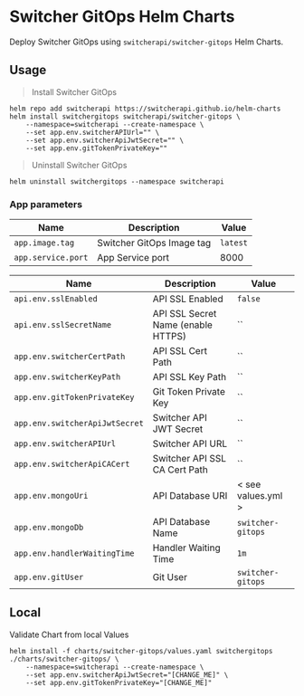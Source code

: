 # Switcher GitOps Helm Charts

Deploy Switcher GitOps using `switcherapi/switcher-gitops` Helm Charts.

## Usage

> Install Switcher GitOps
```console
helm repo add switcherapi https://switcherapi.github.io/helm-charts
helm install switchergitops switcherapi/switcher-gitops \
    --namespace=switcherapi --create-namespace \
    --set app.env.switcherAPIUrl="" \
    --set app.env.switcherApiJwtSecret="" \
    --set app.env.gitTokenPrivateKey=""
```

> Uninstall Switcher GitOps
```console
helm uninstall switchergitops --namespace switcherapi
```

### App parameters

| Name                       | Description                                    | Value                  |
| -------------------------- | ---------------------------------------------- | ---------------------- |
| `app.image.tag`            | Switcher GitOps Image tag                      | `latest`               |
| `app.service.port`         | App Service port                               | 8000                   |

| Name                              | Description                                    | Value                  |
| --------------------------------- | ---------------------------------------------- | ---------------------- |
| `api.env.sslEnabled`              | API SSL Enabled                                | `false`                |
| `api.env.sslSecretName`           | API SSL Secret Name (enable HTTPS)             | ``                     |
| `app.env.switcherCertPath`        | API SSL Cert Path                              | ``                     |
| `app.env.switcherKeyPath`         | API SSL Key Path                               | ``                     |
| `app.env.gitTokenPrivateKey`      | Git Token Private Key                          | ``                     |
| `app.env.switcherApiJwtSecret`    | Switcher API JWT Secret                        | ``                     |
| `app.env.switcherAPIUrl`          | Switcher API URL                               | ``                     |
| `app.env.switcherApiCACert`       | Switcher API SSL CA Cert Path                  | ``                     |
| `app.env.mongoUri`                | API Database URI                               | < see values.yml >     |
| `app.env.mongoDb`                 | API Database Name                              | `switcher-gitops`      |
| `app.env.handlerWaitingTime`      | Handler Waiting Time                           | `1m`                   |
| `app.env.gitUser`                 | Git User                                       | `switcher-gitops`      |

## Local

Validate Chart from local Values
```console
helm install -f charts/switcher-gitops/values.yaml switchergitops ./charts/switcher-gitops/ \
    --namespace=switcherapi --create-namespace \
    --set app.env.switcherApiJwtSecret="[CHANGE_ME]" \
    --set app.env.gitTokenPrivateKey="[CHANGE_ME]"
```